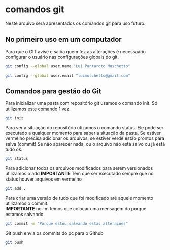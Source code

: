 # comandos git
Neste arquivo será apresentados os comandos git para uso futuro.

## No primeiro uso em um computador 
Para que o GIT avise e saiba quem fez as alterações é necessaário 
configurar o usuário nas configurações globais do git. 
```bash
git config --global user.name "Lui Pantaroto Moschetto"

git config --global user.email "luimoschetto@gmail.com"
```

## Comandos para gestão do Git 
Para inicializar uma pasta com repositório git usamos o comando init.
Só utilizamos este comando 1 vez. 
```bash
git init
```
Para ver a situação do repositório utizamos o comando status.
Ele pode ser executado a qualquer momento para saber a situação da pasta.
Se estiver vermelho precisa adicionar os arquivos, se estiver verde estão prontos
para salva (commit)
Se não aparecer nada, ou o arquivo não está salvo ou já está tudo ok.
```bash
git status
```

Para adicionar todos os arquivos modificados para serem versionados utilizamos o add
**IMPORTANTE** Tem que ser executado sempre que no status houver arquivos em vermelho
```bash 
git add . 
```

Para criar uma versão de tudo que foi modificado aré aquele momento utilizamos o commit. <br>
**IMPORTANTE** no -m temos que colocar uma mensagem do porque estamos salvando.
```bash
git commit -m "Porque estou salvando estas alterações"
```

Git push envia os commits do pc para o Github
```bash 
git push 
```